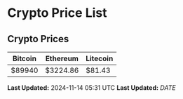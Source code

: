 # Crypto Price List

## Crypto Prices
| Bitcoin | Ethereum | Litecoin |
| ------- | -------- | -------- |
| $89940 | $3224.86 | $81.43 |
**Last Updated:** 2024-11-14 05:31 UTC
**Last Updated:** $DATE$
